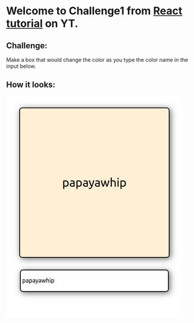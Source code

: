# Welcome to <strong>Challenge1</strong> from [React tutorial](https://www.youtube.com/watch?v=RVFAyFWO4go) on YT.

## Challenge:
Make a box that would change the color as you type the color name in the input below. 

## How it looks:

![ColoredBox](src/challenge1.png)



